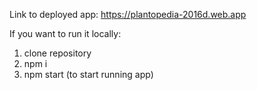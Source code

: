 Link to deployed app: https://plantopedia-2016d.web.app

If you want to run it locally:

1. clone repository
2. npm i
3. npm start (to start running app)
